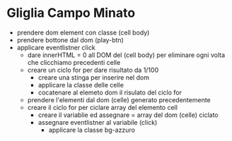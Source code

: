 # Gliglia Campo Minato

- prendere dom element con classe (cell body)
- prendere bottone dal dom (play-btn)
- applicare eventlistner click
    - dare innerHTML = 0 all DOM del (cell body) per eliminare ogni volta che clicchiamo precedenti celle 
    - creare un ciclo for per dare risultato da 1/100
        - creare una stinga per inserire nel dom
        - applicare la classe delle celle
        - cocatenare al elemeto dom il risulato del ciclo for
    - prendere l'elementi dal dom (celle) generato precedentemente
    - creare il ciclo for per ciclare array del elemento cell
        - creare il variablie ed assegnare = array del dom (celle) ciclato
        - assegnare eventlistner al variabile (click)
            - applicare la classe bg-azzuro

